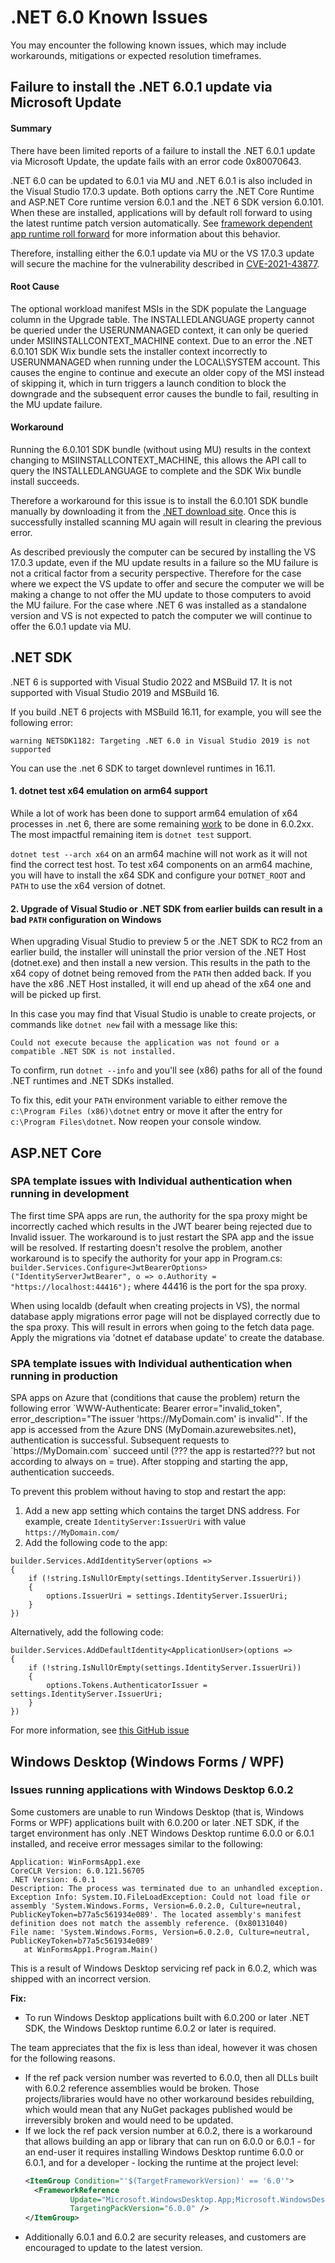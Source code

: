# .NET 6.0 Known Issues

You may encounter the following known issues, which may include workarounds, mitigations or expected resolution timeframes.

## Failure to install the .NET 6.0.1 update via Microsoft Update

#### Summary
There have been limited reports of a failure to install the .NET 6.0.1 update via Microsoft Update, the update fails with an error code 0x80070643.

.NET 6.0 can be updated to 6.0.1 via MU and .NET 6.0.1 is also included in the Visual Studio 17.0.3 update. Both options carry the .NET Core Runtime and ASP.NET Core runtime version 6.0.1 and the .NET 6 SDK version 6.0.101. When these are installed, applications will by default roll forward to using the latest runtime patch version automatically. See [framework dependent app runtime roll forward](https://docs.microsoft.com/en-us/dotnet/core/versions/selection#framework-dependent-apps-roll-forward) for more information about this behavior.

Therefore, installing either the 6.0.1 update via MU or the VS 17.0.3 update will secure the machine for the vulnerability described in [CVE-2021-43877](https://msrc.microsoft.com/update-guide/vulnerability/CVE-2021-43877).


#### Root Cause
The optional workload manifest MSIs in the SDK populate the Language column in the Upgrade table. The INSTALLEDLANGUAGE property cannot be queried under the USERUNMANAGED context, it can only be queried under MSIINSTALLCONTEXT_MACHINE context. Due to an error the .NET 6.0.101 SDK Wix bundle sets the installer context incorrectly to USERUNMANAGED when running under the LOCAL\SYSTEM account. This causes the engine to continue and execute an older copy of the MSI instead of skipping it, which in turn triggers a launch condition to block the downgrade and the subsequent error causes the bundle to fail, resulting in the MU update failure.


#### Workaround
Running the 6.0.101 SDK bundle (without using MU) results in the context changing to MSIINSTALLCONTEXT_MACHINE, this allows the API call to query the INSTALLEDLANGUAGE to complete and the SDK Wix bundle install succeeds.

Therefore a workaround for this issue is to install the 6.0.101 SDK bundle manually by downloading it from the [.NET download site](https://dotnet.microsoft.com/en-us/download/dotnet/6.0). Once this is successfully installed scanning MU again will result in clearing the previous error. 

As described previously the computer can be secured by installing the VS 17.0.3 update, even if the MU update results in a failure so the MU failure is not a critical factor from a security perspective. Therefore for the case where we expect the VS update to offer and secure the computer we will be making a change to not offer the MU update to those computers to avoid the MU failure. For the case where .NET 6 was installed as a standalone version and VS is not expected to patch the computer we will continue to offer the 6.0.1 update via MU. 


## .NET SDK

.NET 6 is supported with Visual Studio 2022 and MSBuild 17.  It is not supported with Visual Studio 2019 and MSBuild 16.

If you build .NET 6 projects with MSBuild 16.11, for example, you will see the following error:

`warning NETSDK1182: Targeting .NET 6.0 in Visual Studio 2019 is not supported`

You can use the .net 6 SDK to target downlevel runtimes in 16.11.

#### 1. dotnet test x64 emulation on arm64 support
While a lot of work has been done to support arm64 emulation of x64 processes in .net 6, there are some remaining [work](https://github.com/dotnet/sdk/issues/21686) to be done in 6.0.2xx. The most impactful remaining item is `dotnet test` support.

`dotnet test --arch x64` on an arm64 machine will not work as it will not find the correct test host.  To test x64 components on an arm64 machine, you will have to install the x64 SDK and configure your `DOTNET_ROOT` and `PATH` to use the x64 version of dotnet.

#### 2. Upgrade of Visual Studio or .NET SDK from earlier builds can result in a bad `PATH` configuration on Windows
When upgrading Visual Studio to preview 5 or the .NET SDK to RC2 from an earlier build, the installer will uninstall the prior version of the .NET Host (dotnet.exe) and then install a new version. This results in the path to the x64 copy of dotnet being removed from the `PATH` then added back. If you have the x86 .NET Host installed, it will end up ahead of the x64 one and will be picked up first. 

In this case you may find that Visual Studio is unable to create projects, or commands like `dotnet new` fail with a message like this:
```
Could not execute because the application was not found or a compatible .NET SDK is not installed.
```

To confirm, run `dotnet --info` and you'll see (x86) paths for all of the found .NET runtimes and .NET SDKs installed. 

To fix this, edit your `PATH` environment variable to either remove the `c:\Program Files (x86)\dotnet` entry or move it after the entry for `c:\Program Files\dotnet`. Now reopen your console window.
   
## ASP.NET Core

### SPA template issues with Individual authentication when running in development

The first time SPA apps are run, the authority for the spa proxy might be incorrectly cached which results in the JWT bearer being rejected due to Invalid issuer. The workaround is to just restart the SPA app and the issue will be resolved. If restarting doesn't resolve the problem, another workaround is to specify the authority for your app in Program.cs: `builder.Services.Configure<JwtBearerOptions>("IdentityServerJwtBearer", o => o.Authority = "https://localhost:44416");` where 44416 is the port for the spa proxy.

When using localdb (default when creating projects in VS), the normal database apply migrations error page will not be displayed correctly due to the spa proxy. This will result in errors when going to the fetch data page. Apply the migrations via 'dotnet ef database update' to create the database.

### SPA template issues with Individual authentication when running in production

<!-- Statement of problem here. Initially you say  but then say Tested with `Always on = true` for Azure App Service and the error actually occurred more frequently. So if it's not the app shutting down and restarting, what causes the error? Something like --> SPA apps on Azure that (conditions that cause the problem) return the following error `WWW-Authenticate: Bearer error="invalid_token", error_description="The issuer 'https://MyDomain.com' is invalid"`. If the app is accessed from the Azure DNS (MyDomain.azurewebsites.net), authentication is successful. Subsequent requests to `https://MyDomain.com` succeed until (??? the app is restarted??? but not according to always on = true). After stopping and starting the app, authentication succeeds.

To prevent this problem without having to stop and restart the app:

1. Add a new app setting which contains the target DNS address. For example, create `IdentityServer:IssuerUri` with value `https://MyDomain.com/`
1. Add the following code to the app:
```
builder.Services.AddIdentityServer(options =>
{
    if (!string.IsNullOrEmpty(settings.IdentityServer.IssuerUri))
    {
        options.IssuerUri = settings.IdentityServer.IssuerUri;
    }
})
```
   Alternatively, add the following code:
```
builder.Services.AddDefaultIdentity<ApplicationUser>(options =>
{
    if (!string.IsNullOrEmpty(settings.IdentityServer.IssuerUri))
    {
        options.Tokens.AuthenticatorIssuer = settings.IdentityServer.IssuerUri;
    }
})
```

For more information, see [this GitHub issue](https://github.com/dotnet/aspnetcore/issues/42072)



## Windows Desktop (Windows Forms / WPF)

### Issues running applications with Windows Desktop 6.0.2

Some customers are unable to run Windows Desktop (that is, Windows Forms or WPF) applications built with 6.0.200 or later .NET SDK, if the target environment has only .NET Windows Desktop runtime 6.0.0 or 6.0.1 installed, and receive error messages similar to the following:
```
Application: WinFormsApp1.exe
CoreCLR Version: 6.0.121.56705
.NET Version: 6.0.1
Description: The process was terminated due to an unhandled exception.
Exception Info: System.IO.FileLoadException: Could not load file or assembly 'System.Windows.Forms, Version=6.0.2.0, Culture=neutral, PublicKeyToken=b77a5c561934e089'. The located assembly's manifest definition does not match the assembly reference. (0x80131040)
File name: 'System.Windows.Forms, Version=6.0.2.0, Culture=neutral, PublicKeyToken=b77a5c561934e089'
   at WinFormsApp1.Program.Main()   
```

This is a result of Windows Desktop servicing ref pack in 6.0.2, which was shipped with an incorrect version.

**Fix:**
* To run Windows Desktop applications built with 6.0.200 or later .NET SDK, the Windows Desktop runtime 6.0.2 or later is required.

The team appreciates that the fix is less than ideal, however it was chosen for the following reasons.
* If the ref pack version number was reverted to 6.0.0, then all DLLs built with 6.0.2 reference assemblies would be broken. Those projects/libraries would have no other workaround besides rebuilding, which would mean that any NuGet packages published would be irreversibly broken and would need to be updated.
* If we lock the ref pack version number at 6.0.2, there is a workaround that allows building an app or library that can run on 6.0.0 or 6.0.1 - for an end-user it requires installing Windows Desktop runtime 6.0.0 or 6.0.1, and for a developer - locking the runtime at the project level:
    ```xml
    <ItemGroup Condition="'$(TargetFrameworkVersion)' == '6.0'">
      <FrameworkReference
              Update="Microsoft.WindowsDesktop.App;Microsoft.WindowsDesktop.App.WPF;Microsoft.WindowsDesktop.App.WindowsForms"
              TargetingPackVersion="6.0.0" />
    </ItemGroup>
    ```
* Additionally 6.0.1 and 6.0.2 are security releases, and customers are encouraged to update to the latest version.

